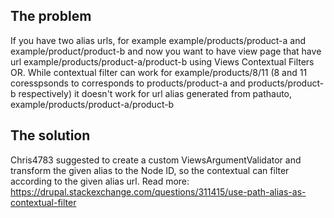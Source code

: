 ## The problem 

If you have two alias urls, for example example/products/product-a and example/product/product-b and now you want to have view page that have url example/products/product-a/product-b using Views Contextual Filters OR.
While contextual filter can work for example/products/8/11 (8 and 11 coresspsonds to corresponds to products/product-a and products/product-b respectively) it doesn't work for url alias generated from pathauto, example/products/product-a/product-b

## The solution

Chris4783 suggested to create a custom ViewsArgumentValidator and transform the given alias to the Node ID, so the contextual can filter according to the given alias url.
Read more: https://drupal.stackexchange.com/questions/311415/use-path-alias-as-contextual-filter
